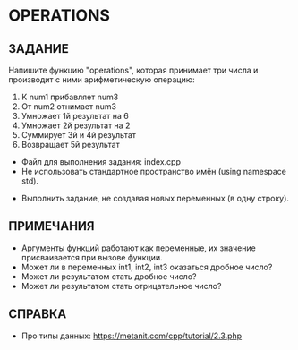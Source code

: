 # OPERATIONS

## ЗАДАНИЕ
Напишите функцию "operations", которая принимает три числа и производит с ними арифметическую операцию:
1) К num1 прибавляет num3
2) От num2 отнимает num3
3) Умножает 1й результат на 6
4) Умножает 2й результат на 2
5) Суммирует 3й и 4й результат
6) Возвращает 5й результат

- Файл для выполнения задания: index.cpp
- Не использовать стандартное пространство имён (using namespace std).

* Выполнить задание, не создавая новых переменных (в одну строку).

## ПРИМЕЧАНИЯ
- Аргументы функций работают как переменные, их значение присваивается при вызове функции.
- Может ли в переменных int1, int2, int3 оказаться дробное число?
- Может ли результатом стать дробное число?
- Может ли результатом стать отрицательное число?

## СПРАВКА
- Про типы данных: https://metanit.com/cpp/tutorial/2.3.php
